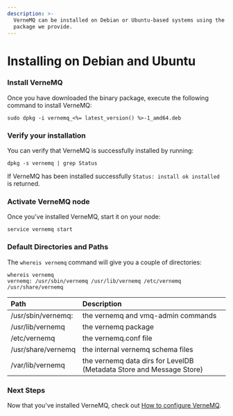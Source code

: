 ```yaml
---
description: >-
  VerneMQ can be installed on Debian or Ubuntu-based systems using the binary
  package we provide.
---
```


# Installing on Debian and Ubuntu

### Install VerneMQ

Once you have downloaded the binary package, execute the following command to install VerneMQ:

```text
sudo dpkg -i vernemq_<%= latest_version() %>-1_amd64.deb
```

### Verify your installation

You can verify that VerneMQ is successfully installed by running:

```text
dpkg -s vernemq | grep Status
```

If VerneMQ has been installed successfully `Status: install ok installed` is returned.

### Activate VerneMQ node

Once you've installed VerneMQ, start it on your node:

```text
service vernemq start
```

### Default Directories and Paths

The `whereis vernemq` command will give you a couple of directories:

```text
whereis vernemq
vernemq: /usr/sbin/vernemq /usr/lib/vernemq /etc/vernemq /usr/share/vernemq
```

| Path | Description |
| :--- | :--- |
| /usr/sbin/vernemq: | the vernemq and vmq-admin commands |
| /usr/lib/vernemq | the vernemq package |
| /etc/vernemq | the vernemq.conf file |
| /usr/share/vernemq | the internal vernemq schema files |
| /var/lib/vernemq | the vernemq data dirs for LevelDB \(Metadata Store and Message Store\) |

### Next Steps

Now that you've installed VerneMQ, check out [How to configure VerneMQ](../configuration/introduction.md).

